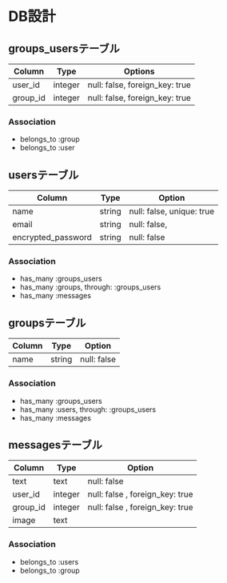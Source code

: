# DB設計

## groups_usersテーブル

|Column  |Type   |Options|
|--------|-------|-------|
|user_id |integer|null: false, foreign_key: true|
|group_id|integer|null: false, foreign_key: true|

### Association
- belongs_to :group
- belongs_to :user

## usersテーブル

|Column  |Type   |Option|
|--------|-------|------|
|name    |string |null: false, unique: true|
|email   |string |null: false, |
|encrypted_password|string| null: false|

### Association
- has_many :groups_users
- has_many :groups, through: :groups_users
- has_many :messages

## groupsテーブル

|Column    |Type   |Option|
|----------|-------|------|
|name      |string |null: false|

### Association
- has_many :groups_users
- has_many :users, through: :groups_users
- has_many :messages

## messagesテーブル

|Column    |Type   |Option|
|----------|-------|------|
|text      |text   |null: false|
|user_id   |integer|null: false , foreign_key: true|
|group_id  |integer|null: false , foreign_key: true|
|image     |text   |

### Association
- belongs_to :users
- belongs_to :group
